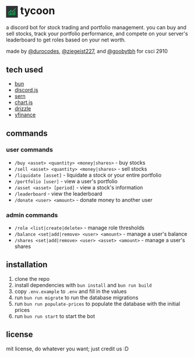 # <img src="logo.png" alt="tycoon" width="32" height="32" style="vertical-align: middle;"> tycoon

a discord bot for stock trading and portfolio management. you can buy and sell stocks, track your portfolio performance, and compete on your server's leaderboard to get roles based on your net worth.

made by [@durocodes](https://github.com/durocodes), [@ziegeist227](https://github.com/ziegeist227), and [@goobytbh](https://github.com/goobytbh) for csci 2910

## tech used

- [bun](https://bun.sh)
- [discord.js](https://discord.js.org)
- [sern](https://sern.dev)
- [chart.js](https://chartjs.org)
- [drizzle](https://orm.drizzle.team)
- [yfinance](https://yfinancerestapi.com/)

## commands

### user commands

- `/buy <asset> <quantity> <money|shares>` - buy stocks
- `/sell <asset> <quantity> <money|shares>` - sell stocks
- `/liquidate [asset]` - liquidate a stock or your entire portfolio
- `/portfolio [user]` - view a user's portfolio
- `/asset <asset> [period]` - view a stock's information
- `/leaderboard` - view the leaderboard
- `/donate <user> <amount>` - donate money to another user

### admin commands

- `/role <list|create|delete>` - manage role thresholds
- `/balance <set|add|remove> <user> <amount>` - manage a user's balance
- `/shares <set|add|remove> <user> <asset> <amount>` - manage a user's shares

## installation

1. clone the repo
2. install dependencies with `bun install` and `bun run build`
3. copy `.env.example` to `.env` and fill in the values
4. run `bun run migrate` to run the database migrations
5. run `bun run populate-prices` to populate the database with the initial prices
6. run `bun run start` to start the bot

## license

mit license, do whatever you want; just credit us :D
